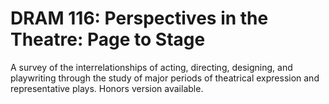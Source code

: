 # DRAM 116: Perspectives in the Theatre: Page to Stage

A survey of the interrelationships of acting, directing, designing, and playwriting through the study of major periods of theatrical expression and representative plays. Honors version available.
